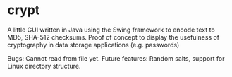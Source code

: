 # crypt
A little GUI written in Java using the Swing framework to encode text to MD5, SHA-512 checksums.
Proof of concept to display the usefulness of cryptography in data storage applications (e.g. passwords)

Bugs: Cannot read from file yet. 
Future features: Random salts, support for Linux directory structure.
